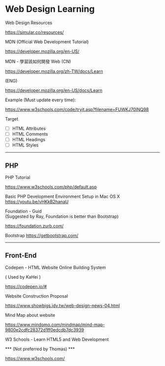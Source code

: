 # Web Design Learning 

Web Design Resources 

https://simular.co/resources/ 


MDN (Official Web Development Tutorial) 

https://developer.mozilla.org/en-US/ 

 

MDN - 學習該如何開發 Web (CN) 

https://developer.mozilla.org/zh-TW/docs/Learn 

(ENG) 

https://developer.mozilla.org/en-US/docs/Learn 

 

Example (Must update every time): 

https://www.w3schools.com/code/tryit.asp?filename=FUWKJ70INQ98 

 

Target  

-[ ] HTML Attributes 
-[ ] HTML Comments 
-[ ] HTML Headings 
-[ ] HTML Styles 
---

## PHP
PHP Tutorial 

https://www.w3schools.com/php/default.asp 


Basic PHP Development Environment Setup in Mac OS X
https://youtu.be/vHKkB2hanaU
 

Foundation - Guid  
(Suggested by Ray, Foundation is better than Bootstrap) 

https://foundation.zurb.com/ 

Bootstrap 
https://getbootstrap.com/ 
 
---
## Front-End 
Codepen - HTML Website Online Building System 

( Used by KaHei ) 

https://codepen.io/# 


Website Construction Proposal 

https://www.showbigs.idv.tw/web-design-news-04.html 

 

Mind Map about website 

https://www.mindomo.com/mindmap/mind-map-9800e2cdfc28372d1ff0edcdb7dc3939 


W3 Schools - Learn HTML5 and Web Development  

*** (Not preferred by Thomas) *** 

https://www.w3schools.com/ 
